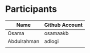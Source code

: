 # Participants

|   Name      | Github Account  |
| ----------  | --------------  |
| Osama       | osamaakb        |
| Abdulrahman | adlogi          |
|             |                 |
